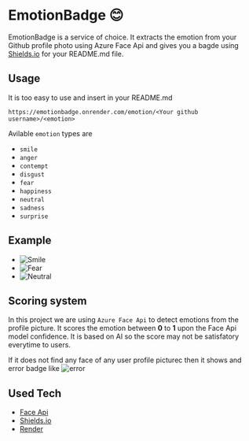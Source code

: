 # EmotionBadge 😊

EmotionBadge is a service of choice. It extracts the emotion from your Github profile photo using Azure Face Api and gives you a bagde using [Shields.io](https://shields.io) for your README.md file.

## Usage
It is too easy to use and insert in your README.md
```
https://emotionbadge.onrender.com/emotion/<Your github username>/<emotion>
```
Avilable `emotion` types are 
- `smile`
- `anger`
- `contempt`
- `disgust`
- `fear`
- `happiness`
- `neutral`
- `sadness`
- `surprise`

## Example

- ![Smile](https://emotionbadge.onrender.com/emotion/JeroenMols/smile)
- ![Fear](https://emotionbadge.onrender.com/emotion/JeroenMols/fear)
- ![Neutral](https://emotionbadge.onrender.com/emotion/JeroenMols/neutral)

## Scoring system
In this project we are using `Azure Face Api` to detect emotions from the profile picture. It scores the emotion between **0** to **1** upon the Face Api model confidence. It is based on AI so the score may not be satisfatory everytime to users.

If it does not find any face of any user profile picturec then it shows and error badge like ![error](https://emotionbadge.onrender.com/emotion/quantaDot/smile)

## Used Tech

- [Face Api](https://azure.microsoft.com/en-in/services/cognitive-services/face/)
- [Shields.io](https://shields.io)
- [Render](https://render.com/)
